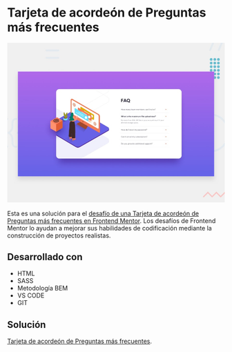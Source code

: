 # Tarjeta de acordeón de Preguntas más frecuentes
![Vista previa del diseño para el desafío de codificación de una Tarjeta de acordeón de Preguntas más frecuentes](./design/desktop-preview.jpg)

Esta es una solución para el [desafío de una Tarjeta de acordeón de Preguntas más frecuentes en Frontend Mentor](https://www.frontendmentor.io/challenges/faq-accordion-card-XlyjD0Oam). Los desafíos de Frontend Mentor lo ayudan a mejorar sus habilidades de codificación mediante la construcción de proyectos realistas.

## Desarrollado con
- HTML
- SASS
- Metodología BEM
- VS CODE
- GIT

## Solución

[Tarjeta de acordeón de Preguntas más frecuentes](https://stebanc.github.io/faq-accordion-card/).